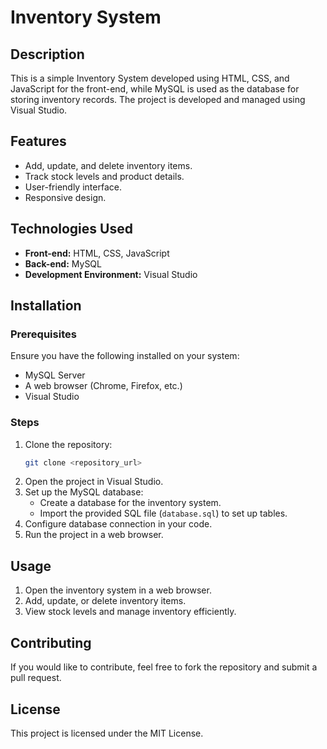 # Inventory System

## Description
This is a simple Inventory System developed using HTML, CSS, and JavaScript for the front-end, while MySQL is used as the database for storing inventory records. The project is developed and managed using Visual Studio.

## Features
- Add, update, and delete inventory items.
- Track stock levels and product details.
- User-friendly interface.
- Responsive design.

## Technologies Used
- **Front-end:** HTML, CSS, JavaScript
- **Back-end:** MySQL
- **Development Environment:** Visual Studio

## Installation
### Prerequisites
Ensure you have the following installed on your system:
- MySQL Server
- A web browser (Chrome, Firefox, etc.)
- Visual Studio

### Steps
1. Clone the repository:
   ```sh
   git clone <repository_url>
   ```
2. Open the project in Visual Studio.
3. Set up the MySQL database:
   - Create a database for the inventory system.
   - Import the provided SQL file (`database.sql`) to set up tables.
4. Configure database connection in your code.
5. Run the project in a web browser.

## Usage
1. Open the inventory system in a web browser.
2. Add, update, or delete inventory items.
3. View stock levels and manage inventory efficiently.

## Contributing
If you would like to contribute, feel free to fork the repository and submit a pull request.

## License
This project is licensed under the MIT License.
